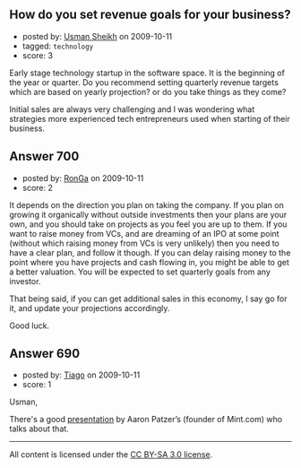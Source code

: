 ## How do you set revenue goals for your business?

- posted by: [Usman Sheikh](https://stackexchange.com/users/-1/392-usman-sheikh) on 2009-10-11
- tagged: `technology`
- score: 3

Early stage technology startup in the software space. It is the beginning of the year or quarter. Do you recommend setting quarterly revenue targets which are based on yearly projection? or do you take things as they come? 

Initial sales are always very challenging and I was wondering what strategies more experienced tech entrepreneurs used when starting of their business. 


## Answer 700

- posted by: [RonGa](https://stackexchange.com/users/-1/218-ronga) on 2009-10-11
- score: 2

It depends on the direction you plan on taking the company.  If you plan on growing it organically without outside investments then your plans are your own, and you should take on projects as you feel you are up to them.  If you want to raise money from VCs, and are dreaming of an IPO at some point (without which raising money from VCs is very unlikely) then you need to have a clear plan, and follow it though.  If you can delay raising money to the point where you have projects and cash flowing in, you might be able to get a better valuation.  You will be expected to set quarterly goals from any investor.

That being said, if you can get additional sales in this economy, I say go for it, and update your projections accordingly.

Good luck.



## Answer 690

- posted by: [Tiago](https://stackexchange.com/users/-1/359-tiago) on 2009-10-11
- score: 1

<p>Usman,</p>

<p>There's a good <a href="http://www.techcrunch.com/2009/10/08/startups-101-the-complete-mint-presentation/" rel="nofollow">presentation</a> by Aaron Patzer’s (founder of Mint.com) who talks about that.</p>




---

All content is licensed under the [CC BY-SA 3.0 license](https://creativecommons.org/licenses/by-sa/3.0/).
